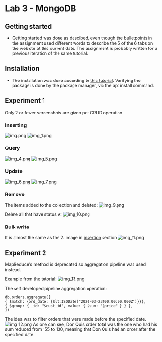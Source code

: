 
# Lab 3 - MongoDB

## Getting started
- Getting started was done as descibed, even though the bulletpoints in the assignment used different words to describe the 5 of the 6 tabs on the webiste at this current date. The assignment is probably written for a previous iteration of the same tutorial.


## Installation 
- The installation was done according to [this tutorial](https://docs.microsoft.com/en-us/windows/wsl/tutorials/wsl-database#install-mongodb). Verifying the package is done by the package manager, via the apt install command. 


## Experiment 1

Only 2 or fewer screenshots are given per CRUD operation  

### Inserting

![img.png](images/img.png)
![img_1.png](images/img_1.png)

### Query
![img_4.png](images/img_4.png)
![img_5.png](images/img_5.png)

### Update
![img_6.png](images/img_6.png)
![img_7.png](images/img_7.png)

### Remove

The items added to the collection and deleted:
![img_9.png](images/img_9.png)

Delete all that have status A:
![img_10.png](images/img_10.png)

### Bulk write
It is almost the same as the 2. image in [insertion](/expass3.md#inserting) section 
![img_11.png](images/img_11.png)

## Experiment 2

MapReduce's method is deprecated so aggregation pipeline was used instead.

Example from the tutorial:
![img_13.png](images/img_13.png)

The self developed pipeline aggregation operation:

```MongoDB
db.orders.aggregate([
{ $match: {ord_date: {$lt:ISODate("2020-03-23T00:00:00.000Z")}}},
{ $group: { _id: "$cust_id", value: { $sum: "$price" } } },
])
```

The idea was to filter orders that were made before the specified date.
![img_12.png](images/img_12.png)
As one can see, Don Quis order total was the one who had his sum reduced from 155 to 130, meaning that Don Quis had an order after the specified date. 
